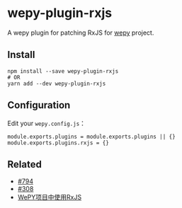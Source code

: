 # wepy-plugin-rxjs

A wepy plugin for patching RxJS for [wepy](https://github.com/Tencent/wepy) project.

## Install

```
npm install --save wepy-plugin-rxjs
# OR
yarn add --dev wepy-plugin-rxjs
```

## Configuration

Edit your `wepy.config.js`：

```
module.exports.plugins = module.exports.plugins || {}
module.exports.plugins.rxjs = {}
```


## Related
- [#794](https://github.com/Tencent/wepy/issues/794)
- [#308](https://github.com/Tencent/wepy/issues/308)
- [WePY项目中使用RxJS](https://github.com/Tencent/wepy/wiki/WePY%E9%A1%B9%E7%9B%AE%E4%B8%AD%E4%BD%BF%E7%94%A8RxJS)
